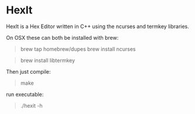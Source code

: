 # HexIt

HexIt is a Hex Editor written in C++ using the ncurses and termkey libraries.

On OSX these can both be installed with brew:
> brew tap homebrew/dupes
> brew install ncurses

> brew install libtermkey

Then just compile:
> make

run executable:
> ./hexit -h